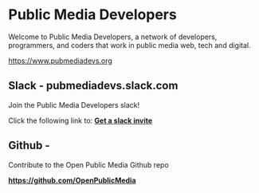 # Public Media Developers
Welcome to Public Media Developers, a network of developers, programmers, and coders that work in public media web, tech and digital.

https://www.pubmediadevs.org

## Slack - pubmediadevs.slack.com
Join the Public Media Developers slack!

Click the following link to: **[Get a slack invite](https://join.slack.com/t/pubmediadevs/shared_invite/enQtNTk4NjE2OTQxNzc4LTk0NTYwMDQ1ZjQ0MzJmMzk4M2EyZmQ2MWIyMTg5ZGI5ZWNkMzUwZDE1ZDhkZmRjZDcwMWJjYzIwNDNkZGMxZmM)**

## Github - 
Contribute to the Open Public Media Github repo

**https://github.com/OpenPublicMedia**
